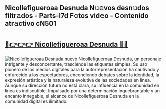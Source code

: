 ## Nicollefigueroaa Desnuda N𝚞𝚎vos desn𝚞dos filtr𝚊dos - Parts-l7d F𝚘tos vid𝚎o - C𝚘ntenido atr𝚊ctivo cN501

# <h2><a href="http://mbc1ba.tromn.icu/?c=Nicollefigueroaa+Desnuda">🔗👉👉👉 Nicollefigueroaa Desnuda 🔗🔗</a></h2>

[![Nicollefigueroaa Desnuda nuevo](https://i.imgur.com/pEAQMta.gif)](http://mbc1ba.tromn.icu/?c=Nicollefigueroaa+Desnuda)
Nicollefigueroaa Desnuda, un personaje intrigante y desconcertante, trasciende las etiquetas simples. Su uso pionero de los medios digitales para la autorrepresentación ha cautivado y enfurecido a los espectadores, encendiendo debates sobre la identidad, la expresión artística y la naturaleza evolutiva de las sociedades en línea. Aunque su dirección futura no está clara, su influencia en la comunidad en línea es indiscutible. Impulsado por una determinación inquebrantable y un encanto innegable, el alcance de Nicollefigueroaa Desnuda en la comunidad digital es ilimitado.
